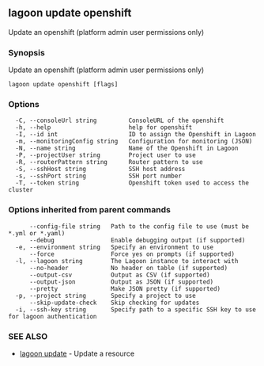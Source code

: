 ## lagoon update openshift

Update an openshift (platform admin user permissions only)

### Synopsis

Update an openshift (platform admin user permissions only)

```
lagoon update openshift [flags]
```

### Options

```
  -C, --consoleUrl string         ConsoleURL of the openshift
  -h, --help                      help for openshift
  -I, --id int                    ID to assign the Openshift in Lagoon
  -m, --monitoringConfig string   Configuration for monitoring (JSON)
  -N, --name string               Name of the Openshift in Lagoon
  -P, --projectUser string        Project user to use
  -R, --routerPattern string      Router pattern to use
  -S, --sshHost string            SSH host address
  -s, --sshPort string            SSH port number
  -T, --token string              Openshift token used to access the cluster
```

### Options inherited from parent commands

```
      --config-file string   Path to the config file to use (must be *.yml or *.yaml)
      --debug                Enable debugging output (if supported)
  -e, --environment string   Specify an environment to use
      --force                Force yes on prompts (if supported)
  -l, --lagoon string        The Lagoon instance to interact with
      --no-header            No header on table (if supported)
      --output-csv           Output as CSV (if supported)
      --output-json          Output as JSON (if supported)
      --pretty               Make JSON pretty (if supported)
  -p, --project string       Specify a project to use
      --skip-update-check    Skip checking for updates
  -i, --ssh-key string       Specify path to a specific SSH key to use for lagoon authentication
```

### SEE ALSO

* [lagoon update](lagoon_update.md)	 - Update a resource

